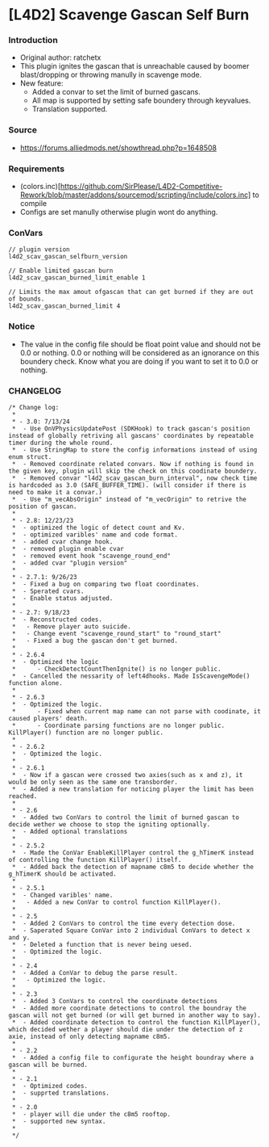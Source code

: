 # [L4D2] Scavenge Gascan Self Burn

### Introduction
 - Original author: ratchetx
 - This plugin ignites the gascan that is unreachable caused by boomer blast/dropping or throwing manully in scavenge mode.
 - New feature:
   - Added a convar to set the limit of burned gascans.
   - All map is supported by setting safe boundery through keyvalues.
   - Translation supported.

### Source
 - https://forums.alliedmods.net/showthread.php?p=1648508

### Requirements
  - (colors.inc)[https://github.com/SirPlease/L4D2-Competitive-Rework/blob/master/addons/sourcemod/scripting/include/colors.inc] to compile
  - Configs are set manully otherwise plugin wont do anything.

### ConVars
```
// plugin version
l4d2_scav_gascan_selfburn_version

// Enable limited gascan burn
l4d2_scav_gascan_burned_limit_enable 1

// Limits the max amout ofgascan that can get burned if they are out of bounds.
l4d2_scav_gascan_burned_limit 4
```

### Notice
 - The value in the config file should be float point value and should not be 0.0 or nothing. 0.0 or nothing will be considered as an ignorance on this boundery check. Know what you are doing if you want to set it to 0.0 or nothing.

### CHANGELOG
```
/* Change log:
 * 
 * - 3.0: 7/13/24
 *  - Use OnVPhysicsUpdatePost (SDKHook) to track gascan's position instead of globally retriving all gascans' coordinates by repeatable timer during the whole round.
 *  - Use StringMap to store the config informations instead of using enum struct.
 *  - Removed coordinate related convars. Now if nothing is found in the given key, plugin will skip the check on this coodinate boundery.
 *  - Removed convar "l4d2_scav_gascan_burn_interval", now check time is hardcoded as 3.0 (SAFE_BUFFER_TIME). (will consider if there is need to make it a convar.)
 *  - Use "m_vecAbsOrigin" instead of "m_vecOrigin" to retrive the position of gascan.
 * 
 * - 2.8: 12/23/23
 *  - optimized the logic of detect count and Kv.
 *  - optimized varibles' name and code format.
 *  - added cvar change hook.
 *  - removed plugin enable cvar
 *  - removed event hook "scavenge_round_end"
 *  - added cvar "plugin version"
 * 
 * - 2.7.1: 9/26/23
 *  - Fixed a bug on comparing two float coordinates.
 *  - Sperated cvars.
 *  - Enable status adjusted.
 *
 * - 2.7: 9/18/23
 *	- Reconstructed codes.
 *   - Remove player auto suicide.
 *   - Change event "scavenge_round_start" to "round_start"
 *   - Fixed a bug the gascan don't get burned.
 *
 * - 2.6.4
 *	- Optimized the logic
 *		- CheckDetectCountThenIgnite() is no longer public.
 * 	- Cancelled the nessarity of left4dhooks. Made IsScavengeMode() function alone.
 *
 * - 2.6.3
 *	- Optimized the logic.
 *		- Fixed when current map name can not parse with coodinate, it caused players' death.
 *		- Coordinate parsing functions are no longer public. KillPlayer() function are no longer public.
 *
 * - 2.6.2
 *	- Optimized the logic.
 *
 * - 2.6.1
 *	- Now if a gascan were crossed two axies(such as x and z), it would be only seen as the same one transborder.
 *	- Added a new translation for noticing player the limit has been reached.
 *
 * - 2.6
 *	- Added two ConVars to control the limit of burned gascan to decide wether we choose to stop the igniting optionally.
 *	- Added optional translations
 *
 * - 2.5.2
 *	- Made the ConVar EnableKillPlayer control the g_hTimerK instead of controlling the function KillPlayer() itself.
 *	- Added back the detection of mapname c8m5 to decide whether the g_hTimerK should be activated.
 *
 * - 2.5.1
 *	- Changed varibles' name.
 *   - Added a new ConVar to control function KillPlayer().
 *
 * - 2.5
 *	- Added 2 ConVars to control the time every detection dose.
 *	- Saperated Square ConVar into 2 individual ConVars to detect x and y.
 *	- Deleted a function that is never being uesed.
 *	- Optimized the logic.
 *
 * - 2.4
 *	- Added a ConVar to debug the parse result.
 *   - Optimized the logic.
 *
 * - 2.3
 *	- Added 3 ConVars to control the coordinate detections
 *	- Added more coordinate detections to control the boundray the gascan will not get burned (or will get burned in another way to say).
 *	- Added coordinate detection to control the function KillPlayer(), which decided wether a player should die under the detection of z axie, instead of only detecting mapname c8m5.
 *
 * - 2.2
 * 	- Added a config file to configurate the height boundray where a gascan will be burned.
 *
 * - 2.1
 *	- Optimized codes.
 *	- supprted translations.
 *
 * - 2.0
 * 	- player will die under the c8m5 rooftop.
 * 	- supported new syntax.
 *
 */
```